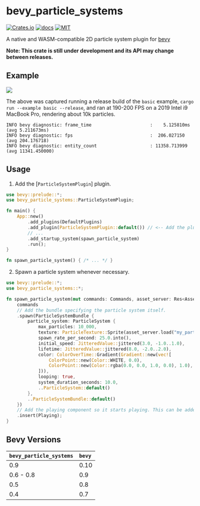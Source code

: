 # bevy_particle_systems

[![Crates.io](https://img.shields.io/crates/v/bevy_particle_systems)](https://crates.io/crates/bevy_particle_systems)
[![docs](https://docs.rs/bevy_particle_systems/badge.svg)](https://docs.rs/bevy_particle_systems/)
[![MIT](https://img.shields.io/crates/l/bevy_particle_systems)](./LICENSE)

A native and WASM-compatible 2D particle system plugin for [bevy](https://bevyengine.org)

**Note: This crate is still under development and its API may change between releases.**

## Example

![](https://github.com/abnormalbrain/bevy_particle_systems/blob/main/assets/example.gif)
 
The above was captured running a release build of the `basic` example, `cargo run --example basic --release`, and ran at 190-200 FPS on a
2019 Intel i9 MacBook Pro, rendering about 10k particles.

```
INFO bevy diagnostic: frame_time                      :    5.125810ms (avg 5.211673ms)
INFO bevy diagnostic: fps                             :  206.027150   (avg 204.176718)
INFO bevy diagnostic: entity_count                    : 11358.713999   (avg 11341.450000)
```

## Usage

1. Add the [`ParticleSystemPlugin`] plugin.

```rust
use bevy::prelude::*;
use bevy_particle_systems::ParticleSystemPlugin;

fn main() {
    App::new()
        .add_plugins(DefaultPlugins)
        .add_plugin(ParticleSystemPlugin::default()) // <-- Add the plugin
        // ...
        .add_startup_system(spawn_particle_system)
        .run();
}

fn spawn_particle_system() { /* ... */ }
```

2. Spawn a particle system whenever necessary.
```rust
use bevy::prelude::*;
use bevy_particle_systems::*;

fn spawn_particle_system(mut commands: Commands, asset_server: Res<AssetServer>) {
    commands
    // Add the bundle specifying the particle system itself.
    .spawn(ParticleSystemBundle {
        particle_system: ParticleSystem {
            max_particles: 10_000,
            texture: ParticleTexture::Sprite(asset_server.load("my_particle.png")),
            spawn_rate_per_second: 25.0.into(),
            initial_speed: JitteredValue::jittered(3.0, -1.0..1.0),
            lifetime: JitteredValue::jittered(8.0, -2.0..2.0),
            color: ColorOverTime::Gradient(Gradient::new(vec![
                ColorPoint::new(Color::WHITE, 0.0),
                ColorPoint::new(Color::rgba(0.0, 0.0, 1.0, 0.0), 1.0),
            ])),
            looping: true,
            system_duration_seconds: 10.0,
            ..ParticleSystem::default()
        },
        ..ParticleSystemBundle::default()
    })
    // Add the playing component so it starts playing. This can be added later as well.
    .insert(Playing);
}
```

## Bevy Versions

|`bevy_particle_systems`|`bevy`|
|:--|:--|
|0.9|0.10|
|0.6 - 0.8|0.9|
|0.5|0.8|
|0.4|0.7|
